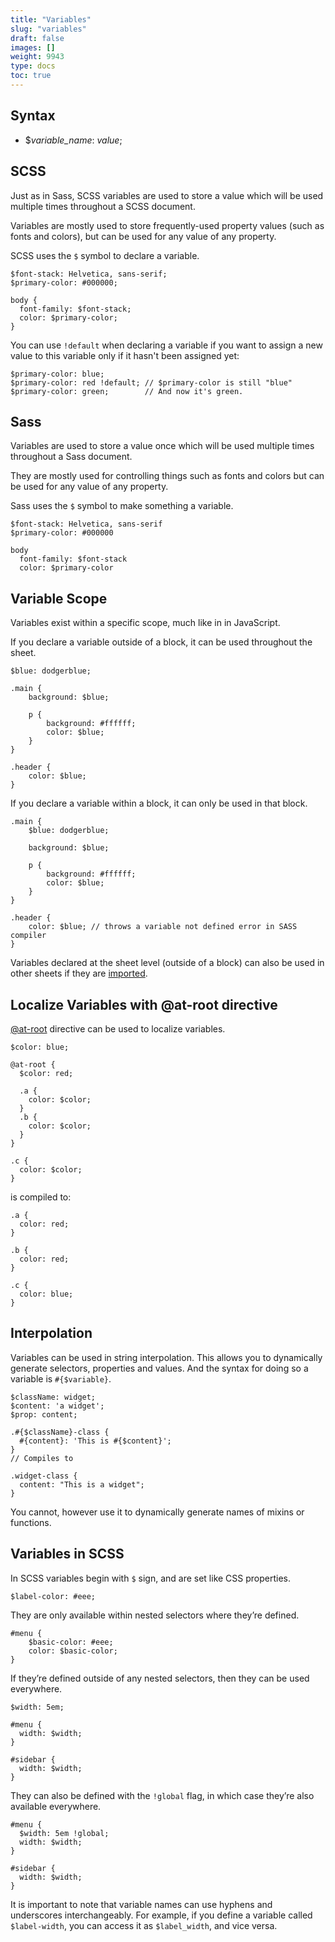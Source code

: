 ```yaml
---
title: "Variables"
slug: "variables"
draft: false
images: []
weight: 9943
type: docs
toc: true
---
```


## Syntax
 - $*variable_name*: *value*;

## SCSS
Just as in Sass, SCSS variables are used to store a value which will be used multiple times throughout a SCSS document.

Variables are mostly used to store frequently-used property values (such as fonts and colors), but can be used for any value of any property.

SCSS uses the `$` symbol to declare a variable.

    $font-stack: Helvetica, sans-serif;
    $primary-color: #000000;
    
    body {
      font-family: $font-stack;
      color: $primary-color;
    }

You can use `!default` when declaring a variable if you want to assign a new value to this variable only if it hasn't been assigned yet:

    $primary-color: blue;
    $primary-color: red !default; // $primary-color is still "blue"
    $primary-color: green;        // And now it's green.
    

## Sass
Variables are used to store a value once which will be used multiple times throughout a Sass document.

They are mostly used for controlling things such as fonts and colors but can be used for any value of any property.

Sass uses the `$` symbol to make something a variable.

    $font-stack: Helvetica, sans-serif
    $primary-color: #000000
    
    body
      font-family: $font-stack
      color: $primary-color

## Variable Scope
Variables exist within a specific scope, much like in in JavaScript.

If you declare a variable outside of a block, it can be used throughout the sheet.

    $blue: dodgerblue;

    .main {
        background: $blue;

        p {
            background: #ffffff;
            color: $blue;
        }
    }

    .header {
        color: $blue;
    }

If you declare a variable within a block, it can only be used in that block.

    .main {
        $blue: dodgerblue;

        background: $blue;

        p {
            background: #ffffff;
            color: $blue;
        }
    }

    .header {
        color: $blue; // throws a variable not defined error in SASS compiler
    }

Variables declared at the sheet level (outside of a block) can also be used in other sheets if they are [imported][1].

[1]: https://www.wikiod.com/sass/partials-and-import#Importing

## Localize Variables with @at-root directive
[@at-root][1] directive can be used to localize variables.

```
$color: blue;

@at-root {
  $color: red;

  .a {
    color: $color;
  }
  .b {
    color: $color;
  }
}

.c {
  color: $color;
}
```

is compiled to:

```
.a {
  color: red;
}

.b {
  color: red;
}

.c {
  color: blue;
}
```

  [1]: http://sass-lang.com/documentation/file.SASS_REFERENCE.html#at-root

## Interpolation
Variables can be used in string interpolation. This allows you to dynamically generate selectors, properties and values. And the syntax for doing so a variable is `#{$variable}`.

    $className: widget;
    $content: 'a widget';
    $prop: content;
    
    .#{$className}-class {
      #{content}: 'This is #{$content}';
    }
    // Compiles to

    .widget-class {
      content: "This is a widget";
    }

You cannot, however use it to dynamically generate names of mixins or functions.

## Variables in SCSS
In SCSS variables begin with `$` sign, and are set like CSS properties.

`$label-color: #eee;`

They are only available within nested selectors where they’re defined. 

    #menu {
        $basic-color: #eee;
        color: $basic-color;
    }

If they’re defined outside of any nested selectors, then they can be used everywhere. 

    $width: 5em;

    #menu {
      width: $width;
    }

    #sidebar {
      width: $width;
    }

They can also be defined with the `!global` flag, in which case they’re also available everywhere.

    #menu {
      $width: 5em !global;
      width: $width;
    }

    #sidebar {
      width: $width;
    }

It is important to note that variable names can use hyphens and underscores interchangeably. For example, if you define a variable called `$label-width`, you can access it as `$label_width`, and vice versa.

